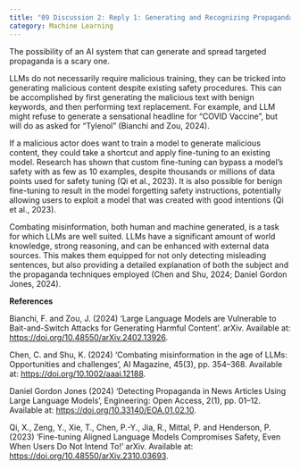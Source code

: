 ```yaml
---
title: "09 Discussion 2: Reply 1: Generating and Recognizing Propaganda with Artificial Intelligence"
category: Machine Learning
---
```


The possibility of an AI system that can generate and spread targeted propaganda is a scary one.

LLMs do not necessarily require malicious training, they can be tricked into generating malicious content despite existing safety procedures. This can be accomplished by first generating the malicious text with benign keywords, and then performing text replacement. For example, and LLM might refuse to generate a sensational headline for “COVID Vaccine”, but will do as asked for “Tylenol” (Bianchi and Zou, 2024).

If a malicious actor does want to train a model to generate malicious content, they could take a shortcut and apply fine-tuning to an existing model. Research has shown that custom fine-tuning can bypass a model’s safety with as few as 10 examples, despite thousands or millions of data points used for safety tuning (Qi et al., 2023). It is also possible for benign fine-tuning to result in the model forgetting safety instructions, potentially allowing users to exploit a model that was created with good intentions (Qi et al., 2023).

Combating misinformation, both human and machine generated, is a task for which LLMs are well suited. LLMs have a significant amount of world knowledge, strong reasoning, and can be enhanced with external data sources. This makes them equipped for not only detecting misleading sentences, but also providing a detailed explanation of both the subject and the propaganda techniques employed (Chen and Shu, 2024; Daniel Gordon Jones, 2024).

**References**

Bianchi, F. and Zou, J. (2024) ‘Large Language Models are Vulnerable to Bait-and-Switch Attacks for Generating Harmful Content’. arXiv. Available at: https://doi.org/10.48550/arXiv.2402.13926.

Chen, C. and Shu, K. (2024) ‘Combating misinformation in the age of LLMs: Opportunities and challenges’, AI Magazine, 45(3), pp. 354–368. Available at: https://doi.org/10.1002/aaai.12188.

Daniel Gordon Jones (2024) ‘Detecting Propaganda in News Articles Using Large Language Models’, Engineering: Open Access, 2(1), pp. 01–12. Available at: https://doi.org/10.33140/EOA.01.02.10.

Qi, X., Zeng, Y., Xie, T., Chen, P.-Y., Jia, R., Mittal, P. and Henderson, P. (2023) ‘Fine-tuning Aligned Language Models Compromises Safety, Even When Users Do Not Intend To!’ arXiv. Available at: https://doi.org/10.48550/arXiv.2310.03693.